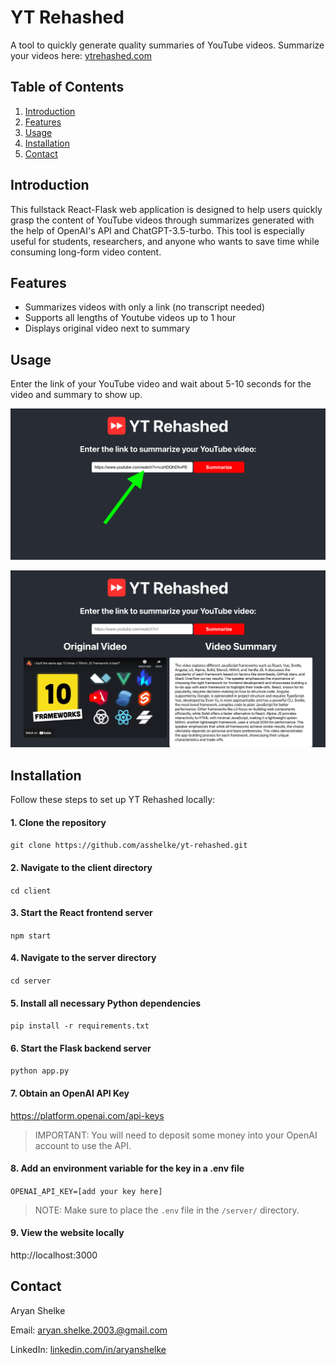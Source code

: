 # YT Rehashed

A tool to quickly generate quality summaries of YouTube videos. Summarize your videos here: [ytrehashed.com](ytrehashed.com)

## Table of Contents

1. [Introduction](#introduction)
2. [Features](#features)
4. [Usage](#usage)
4. [Installation](#installation)
5. [Contact](#contact)

## Introduction

This fullstack React-Flask web application is designed to help users quickly grasp the content of YouTube videos through summarizes generated with the help of OpenAI's API and ChatGPT-3.5-turbo. This tool is especially useful for students, researchers, and anyone who wants to save time while consuming long-form video content.

## Features

- Summarizes videos with only a link (no transcript needed)
- Supports all lengths of Youtube videos up to 1 hour
- Displays original video next to summary

## Usage

Enter the link of your YouTube video and wait about 5-10 seconds for the video and summary to show up.

![Before](images/usage_before.png)

![After](images/usage_after.png)

## Installation

Follow these steps to set up YT Rehashed locally:

#### 1. Clone the repository

`git clone https://github.com/asshelke/yt-rehashed.git`

#### 2. Navigate to the client directory

`cd client`

#### 3. Start the React frontend server

`npm start`

#### 4. Navigate to the server directory

`cd server`

#### 5. Install all necessary Python dependencies

`pip install -r requirements.txt`

#### 6. Start the Flask backend server

`python app.py`

#### 7. Obtain an OpenAI API Key

https://platform.openai.com/api-keys

> IMPORTANT: You will need to deposit some money into your OpenAI account to use the API.

#### 8. Add an environment variable for the key in a .env file

`OPENAI_API_KEY=[add your key here]`

> NOTE: Make sure to place the `.env` file in the `/server/` directory.

#### 9. View the website locally

http://localhost:3000

## Contact

Aryan Shelke

Email: aryan.shelke.2003.@gmail.com

LinkedIn: [linkedin.com/in/aryanshelke](linkedin.com/in/aryanshelke)
